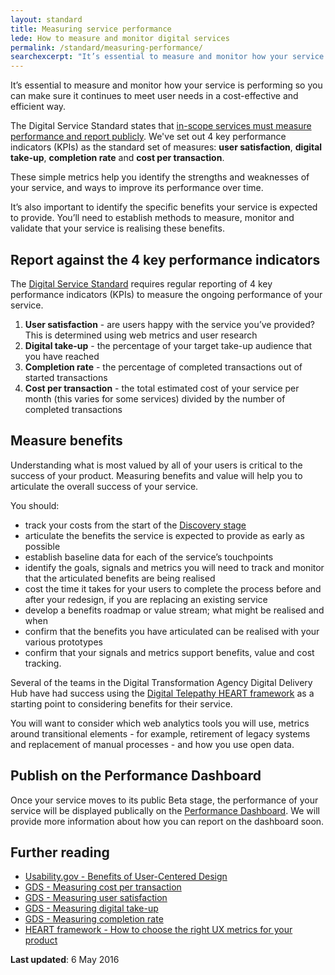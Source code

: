 ```yaml
---
layout: standard
title: Measuring service performance
lede: How to measure and monitor digital services
permalink: /standard/measuring-performance/
searchexcerpt: "It’s essential to measure and monitor how your service is performing so you can make sure it continues to meet user needs in a cost-effective and efficient way."
---
```


It’s essential to measure and monitor how your service is performing so you can make sure it continues to meet user needs in a cost-effective and efficient way.

The Digital Service Standard states that [in-scope services must measure performance and report publicly](/standard/11-measure-performance/). We've set out 4 key performance indicators (KPIs) as the standard set of measures: **user satisfaction**, **digital take-up**, **completion rate** and **cost per transaction**. 

These simple metrics help you identify the strengths and weaknesses of your service, and ways to improve its performance over time. 

It’s also important to identify the specific benefits your service is expected to provide. You’ll need to establish methods to measure, monitor and validate that your service is realising these benefits.

## Report against the 4 key performance indicators

The [Digital Service Standard](/standard/) requires regular reporting of 4 key performance indicators (KPIs) to measure the ongoing performance of your service.

1. **User satisfaction** - are users happy with the service you’ve provided? This is determined using web metrics and user research
2. **Digital take-up** - the percentage of your target take-up audience that you have reached
3. **Completion rate** - the percentage of completed transactions out of started transactions
4. **Cost per transaction** - the total estimated cost of your service per month (this varies for some services) divided by the number of completed transactions

## Measure benefits 

Understanding what is most valued by all of your users is critical to the success of your product. Measuring benefits and value will help you to articulate the overall success of your service.

You should: 

- track your costs from the start of the [Discovery stage](/standard/service-design-and-delivery-process/discovery/)
- articulate the benefits the service is expected to provide as early as possible 
- establish baseline data for each of the service’s touchpoints
- identify the goals, signals and metrics you will need to track and monitor that the articulated benefits are being realised
- cost the time it takes for your users to complete the process before and after your redesign, if you are replacing an existing service
- develop a benefits roadmap or value stream; what might be realised and when
- confirm that the benefits you have articulated can be realised with your various prototypes
- confirm that your signals and metrics support benefits, value and cost tracking.
 
Several of the teams in the Digital Transformation Agency Digital Delivery Hub have had success using the [Digital Telepathy HEART framework](http://www.dtelepathy.com/ux-metrics/) as a starting point to considering benefits for their service.

You will want to consider which web analytics tools you will use, metrics around transitional elements - for example, retirement of legacy systems and replacement of  manual processes - and how you use open data. 

## Publish on the Performance Dashboard

Once your service moves to its public Beta stage, the performance of your service will be displayed publically on the [Performance Dashboard](/what-we-do/platforms/performance/). We will provide more information about how you can report on the dashboard soon.

## Further reading 

- [Usability.gov - Benefits of User-Centered Design](http://www.usability.gov/what-and-why/benefits-of-ucd.html)
- [GDS - Measuring cost per transaction](https://www.gov.uk/service-manual/measuring-success/measuring-cost-per-transaction) 
- [GDS - Measuring user satisfaction](https://www.gov.uk/service-manual/measuring-success/measuring-user-satisfaction)
- [GDS - Measuring digital take-up](https://www.gov.uk/service-manual/measuring-success/measuring-digital-take-up)
- [GDS - Measuring completion rate](https://www.gov.uk/service-manual/measuring-success/measuring-completion-rate)
- [HEART framework - How to choose the right UX metrics for your product](http://www.dtelepathy.com/ux-metrics/#intro)

**Last updated**: 6 May 2016
